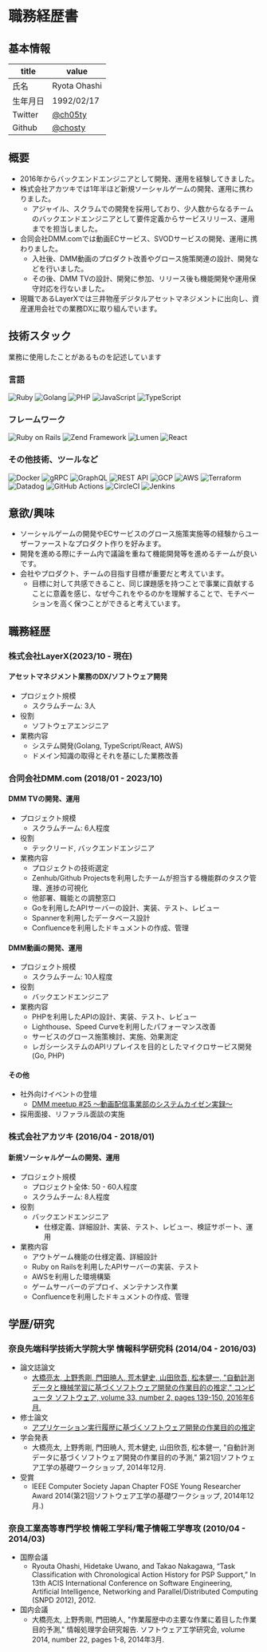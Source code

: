 # 職務経歴書

## 基本情報

|title|value|
|---|---|
|氏名|Ryota Ohashi|
|生年月日|1992/02/17|
|Twitter|[@ch05ty](https://twitter.com/ch05ty)|
|Github|[@chosty](https://github.com/chosty)|

## 概要

- 2016年からバックエンドエンジニアとして開発、運用を経験してきました。
- 株式会社アカツキでは1年半ほど新規ソーシャルゲームの開発、運用に携わりました。
  - アジャイル、スクラムでの開発を採用しており、少人数からなるチームのバックエンドエンジニアとして要件定義からサービスリリース、運用までを担当しました。
- 合同会社DMM.comでは動画ECサービス、SVODサービスの開発、運用に携わりました。
  - 入社後、DMM動画のプロダクト改善やグロース施策関連の設計、開発などを行いました。
  - その後、DMM TVの設計、開発に参加、リリース後も機能開発や運用保守対応を行ないました。
- 現職であるLayerXでは三井物産デジタルアセットマネジメントに出向し、資産運用会社での業務DXに取り組んでいます。

## 技術スタック

業務に使用したことがあるものを記述しています

### 言語

<p>
  <img src="https://img.shields.io/badge/-Ruby-CC342D?logo=ruby&logoColor=white&style=flat" alt="Ruby">
  <img src="https://img.shields.io/badge/-Golang-00ADD8?logo=go&logoColor=white&style=flat" alt="Golang">
  <img src="https://img.shields.io/badge/-PHP-777BB4?logo=php&logoColor=white&style=flat" alt="PHP">
  <img src="https://img.shields.io/badge/-JavaScript-F7DF1E?logo=javascript&logoColor=white&style=flat" alt="JavaScript">
  <img src="https://shields.io/badge/TypeScript-3178C6?logo=TypeScript&logoColor=white&style=flat" alt="TypeScript">
</p>

### フレームワーク

<p>
  <img src="https://img.shields.io/badge/-Ruby%20on%20Rails-CC0000?logo=ruby%20on%20rails&logoColor=white&style=flat" alt="Ruby on Rails">
  <img src="https://img.shields.io/badge/-Zend%20Framework-1670FF?logo=zend%20framework&logoColor=white&style=flat" alt="Zend Framework">
  <img src="https://img.shields.io/badge/-Lumen-E74430?logo=lumen&logoColor=white&style=flat" alt="Lumen">
  <img src="https://img.shields.io/badge/-ReactJs-61DAFB?logo=react&logoColor=white&style=flat" alt="React">
</p>

### その他技術、ツールなど

<p>
  <img src="https://img.shields.io/badge/-Docker-2496ED?logo=docker&logoColor=white&style=flat" alt="Docker">
  <img src="https://img.shields.io/badge/-gRPC-00CDE6?logo=grpc&logoColor=white&style=flat" alt="gRPC">
  <img src="https://img.shields.io/badge/-GraphQL-E10098?logo=graphql&logoColor=white&style=flat" alt="GraphQL">
  <img src="https://img.shields.io/badge/-REST%20API-FF5722?logo=rest&logoColor=white&style=flat" alt="REST API">
  <img src="https://img.shields.io/badge/-GCP-4285F4?logo=google%20cloud&logoColor=white&style=flat" alt="GCP">
  <img src="https://img.shields.io/badge/-AWS-232F3E?logo=amazon%20aws&logoColor=white&style=flat" alt="AWS">
  <img src="https://img.shields.io/badge/-Terraform-623CE4?logo=terraform&logoColor=white&style=flat" alt="Terraform">
  <img src="https://img.shields.io/badge/-Datadog-632CA6?logo=datadog&logoColor=white&style=flat" alt="Datadog">
  <img src="https://img.shields.io/badge/-GitHub%20Actions-2088FF?logo=github%20actions&logoColor=white&style=flat" alt="GitHub Actions">
  <img src="https://img.shields.io/badge/-CircleCI-343434?logo=circleci&logoColor=white&style=flat" alt="CircleCI">
  <img src="https://img.shields.io/badge/-Jenkins-D24939?logo=jenkins&logoColor=white&style=flat" alt="Jenkins">
</p>

## 意欲/興味

- ソーシャルゲームの開発やECサービスのグロース施策実施等の経験からユーザーファーストなプロダクト作りを好みます。
- 開発を進める際にチーム内で議論を重ねて機能開発等を進めるチームが良いです。
- 会社やプロダクト、チームの目指す目標が重要だと考えています。
  - 目標に対して共感できること、同じ課題感を持つことで事業に貢献することに意義を感じ、なぜ今これをやるのかを理解することで、モチベーションを高く保つことができると考えています。

## 職務経歴

### 株式会社LayerX(2023/10 - 現在)

#### アセットマネジメント業務のDX/ソフトウェア開発

- プロジェクト規模
  - スクラムチーム: 3人
- 役割
  - ソフトウェアエンジニア
- 業務内容
  - システム開発(Golang, TypeScript/React, AWS)
  - ドメイン知識の取得とそれを基にした業務改善

### 合同会社DMM.com (2018/01 - 2023/10)

#### DMM TVの開発、運用

- プロジェクト規模
  - スクラムチーム: 6人程度
- 役割
  - テックリード, バックエンドエンジニア
- 業務内容
  - プロジェクトの技術選定
  - Zenhub/Github Projectsを利用したチームが担当する機能群のタスク管理、進捗の可視化
  - 他部署、職能との調整窓口
  - Goを利用したAPIサーバーの設計、実装、テスト、レビュー
  - Spannerを利用したデータベース設計
  - Confluenceを利用したドキュメントの作成、管理

#### DMM動画の開発、運用

- プロジェクト規模
  - スクラムチーム: 10人程度
- 役割
  - バックエンドエンジニア
- 業務内容
  - PHPを利用したAPIの設計、実装、テスト、レビュー
  - Lighthouse、Speed Curveを利用したパフォーマンス改善
  - サービスのグロース施策検討、実施、効果測定
  - レガシーシステムのAPIリプレイスを目的としたマイクロサービス開発(Go, PHP)

#### その他

- 社外向けイベントの登壇
  - [DMM meetup #25 〜動画配信事業部のシステムカイゼン実録〜](https://dmm.connpass.com/event/202838/)
- 採用面接、リファラル面談の実施

### 株式会社アカツキ (2016/04 - 2018/01)

#### 新規ソーシャルゲームの開発、運用

- プロジェクト規模
  - プロジェクト全体: 50 - 60人程度
  - スクラムチーム: 8人程度
- 役割
  - バックエンドエンジニア
    - 仕様定義、詳細設計、実装、テスト、レビュー、検証サポート、運用
- 業務内容
  - アウトゲーム機能の仕様定義、詳細設計
  - Ruby on Railsを利用したAPIサーバーの実装、テスト
  - AWSを利用した環境構築
  - ゲームサーバーのデプロイ、メンテナンス作業
  - Confluenceを利用したドキュメントの作成、管理

## 学歴/研究

### 奈良先端科学技術大学院大学 情報科学研究科 (2014/04 - 2016/03)

- 論文誌論文
  - [大橋亮太, 上野秀剛, 門田暁人, 荒木健史, 山田欣吾, 松本健一, "自動計測データと機械学習に基づくソフトウェア開発の作業目的の推定," コンピュータ ソフトウェア, volume 33, number 2, pages 139-150, 2016年6月.](https://www.jstage.jst.go.jp/article/jssst/33/2/33_2_139/_article/-char/ja)
- 修士論文
  - [アプリケーション実行履歴に基づくソフトウェア開発の作業目的の推定](https://naist.repo.nii.ac.jp/?action=pages_view_main&active_action=repository_view_main_item_detail&item_id=8144&item_no=1&page_id=13&block_id=21)
- 学会発表
  - 大橋亮太, 上野秀剛, 門田暁人, 荒木健史, 山田欣吾, 松本健一, "自動計測データに基づくソフトウェア開発の作業目的の予測," 第21回ソフトウェア工学の基礎ワークショップ, 2014年12月.
- 受賞
  - IEEE Computer Society Japan Chapter FOSE Young Researcher Award 2014(第21回ソフトウェア工学の基礎ワークショップ, 2014年12月.)

### 奈良工業高等専門学校 情報工学科/電子情報工学専攻 (2010/04 - 2014/03)

- 国際会議
  - Ryouta Ohashi, Hidetake Uwano, and Takao Nakagawa, “Task Classification with Chronological Action History for PSP Support,” In 13th ACIS International Conference on Software Engineering, Artificial Intelligence, Networking and Parallel/Distributed Computing (SNPD 2012), 2012.
- 国内会議
  - 大橋亮太, 上野秀剛, 門田暁人, "作業履歴中の主要な作業に着目した作業目的予測," 情報処理学会研究報告. ソフトウェア工学研究会, volume 2014, number 22, pages 1-8, 2014年3月.
